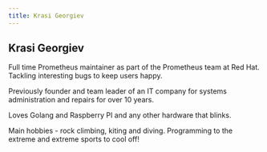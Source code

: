```yaml
---
title: Krasi Georgiev
---
```


## Krasi Georgiev

Full time Prometheus maintainer as part of the Prometheus team at Red Hat.
Tackling interesting bugs to keep users happy.

Previously founder and team leader of an IT company for systems administration and repairs for over 10 years.

Loves Golang and Raspberry PI and any other hardware that blinks.

Main hobbies - rock climbing, kiting and diving.
Programming to the extreme and extreme sports to cool off!
